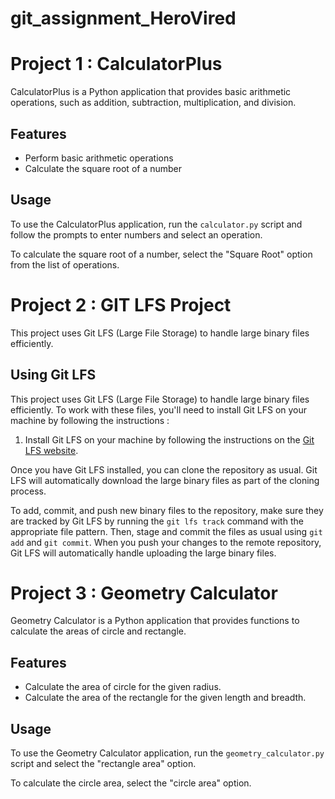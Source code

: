 # git_assignment_HeroVired
# Project 1 : CalculatorPlus

CalculatorPlus is a Python application that provides basic arithmetic operations, such as addition, subtraction, multiplication, and division.

## Features

- Perform basic arithmetic operations
- Calculate the square root of a number

## Usage

To use the CalculatorPlus application, run the `calculator.py` script and follow the prompts to enter numbers and select an operation.

To calculate the square root of a number, select the "Square Root" option from the list of operations.

# Project 2 : GIT LFS Project

This project uses Git LFS (Large File Storage) to handle large binary files efficiently.

## Using Git LFS

This project uses Git LFS (Large File Storage) to handle large binary files efficiently. To work with these files, you'll need to install Git LFS on your machine by following the instructions :

1. Install Git LFS on your machine by following the instructions on the [Git LFS website](https://git-lfs.com/).

Once you have Git LFS installed, you can clone the repository as usual. Git LFS will automatically download the large binary files as part of the cloning process.

To add, commit, and push new binary files to the repository, make sure they are tracked by Git LFS by running the `git lfs track` command with the appropriate file pattern. Then, stage and commit the files as usual using `git add` and `git commit`. When you push your changes to the remote repository, Git LFS will automatically handle uploading the large binary files.

# Project 3 : Geometry Calculator

Geometry Calculator is a Python application that provides functions to calculate the areas of circle and rectangle.

## Features

- Calculate the area of circle for the given radius.
- Calculate the area of the rectangle for the given length and breadth.

## Usage

To use the Geometry Calculator application, run the `geometry_calculator.py` script and select the "rectangle area" option.

To calculate the circle area, select the "circle area" option.




